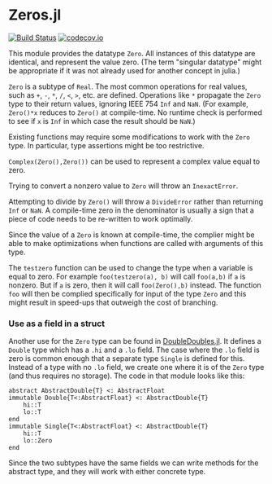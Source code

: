 # Zeros.jl

[![Build Status](https://travis-ci.org/perrutquist/Zeros.jl.svg?branch=master)](https://travis-ci.org/perrutquist/Zeros.jl)
[![codecov.io](http://codecov.io/github/perrutquist/Zeros.jl/coverage.svg?branch=master)](http://codecov.io/github/perrutquist/Zeros.jl?branch=master)

This module provides the datatype `Zero`. All instances of this datatype are identical, and represent the value zero. (The term "singular datatype" might be appropriate if it was not already used for another concept in julia.)

`Zero` is a subtype of `Real`. The most common operations for real values, such as `+`, `-`, `*`, `/`, `<`, `>`, etc. are defined. Operations like `*` propagate the `Zero` type to their return values, ignoring IEEE 754 `Inf` and `NaN`. (For example, `Zero()*x` reduces to `Zero()` at compile-time. No runtime check is performed to see if `x` is `Inf` in which case the result should be `NaN`.)

Existing functions may require some modifications to work with the `Zero` type. In particular, type assertions might be too restrictive.

`Complex(Zero(),Zero())` can be used to represent a complex value equal to zero.

Trying to convert a nonzero value to `Zero` will throw an `InexactError`.

Attempting to divide by `Zero()` will throw a `DivideError` rather than returning `Inf` or `NaN`.
A compile-time zero in the denominator is usually a sign that a piece of code needs to be re-written to work optimally.

Since the value of a `Zero` is known at compile-time, the complier might be able to make optimizations when functions are called with arguments of this type.

The `testzero` function can be used to change the type when a variable is equal to zero. For example `foo(testzero(a), b)` will call `foo(a,b)` if `a` is nonzero. But if `a` is zero, then it will call `foo(Zero(),b)` instead. The function `foo` will then be complied specifically for input of the type `Zero` and this might result in speed-ups that outweigh the cost of branching.


### Use as a field in a struct

Another use for the `Zero` type can be found in [DoubleDoubles.jl](https://github.com/perrutquist/DoubleDoubles.jl).
It defines a `Double` type which has a `.hi` and a `.lo` field. The case where the `.lo` field is zero is common enough that a separate type `Single` is defined for this. Instead of a type with no `.lo` field, we create one where it is of the `Zero` type (and thus requires no storage). The code in that module looks like this:
```
abstract AbstractDouble{T} <: AbstractFloat
immutable Double{T<:AbstractFloat} <: AbstractDouble{T}
    hi::T
    lo::T
end
immutable Single{T<:AbstractFloat} <: AbstractDouble{T}
    hi::T
    lo::Zero
end
```
Since the two subtypes have the same fields we can write methods for the abstract type, and they will work with either concrete type.
